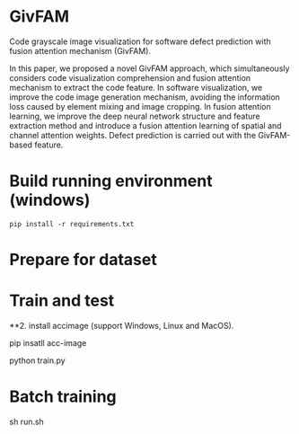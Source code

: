 # GivFAM
Code grayscale image visualization for software defect prediction with fusion attention mechanism (GivFAM).

In this paper, we proposed a novel GivFAM approach, which
simultaneously considers code visualization comprehension
and fusion attention mechanism to extract the code feature. In
software visualization, we improve the code image generation
mechanism, avoiding the information loss caused by element
mixing and image cropping. In fusion attention learning,
we improve the deep neural network structure and feature
extraction method and introduce a fusion attention learning
of spatial and channel attention weights. Defect prediction
is carried out with the GivFAM-based feature.

Build running environment (windows)
=================
```
pip install -r requirements.txt
```

Prepare for dataset
=================

Train and test
=================

**2. install accimage (support Windows, Linux and MacOS). 

pip insatll acc-image

python train.py

Batch training
===============

sh run.sh
